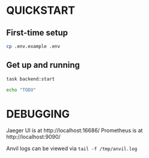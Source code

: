 # QUICKSTART

## First-time setup

```bash
cp .env.example .env
```

## Get up and running

```bash
task backend:start
```

```bash
echo "TODO"
```

# DEBUGGING

Jaeger UI is at http://localhost:16686/
Prometheus is at http://localhost:9090/

Anvil logs can be viewed via `tail -f /tmp/anvil.log`